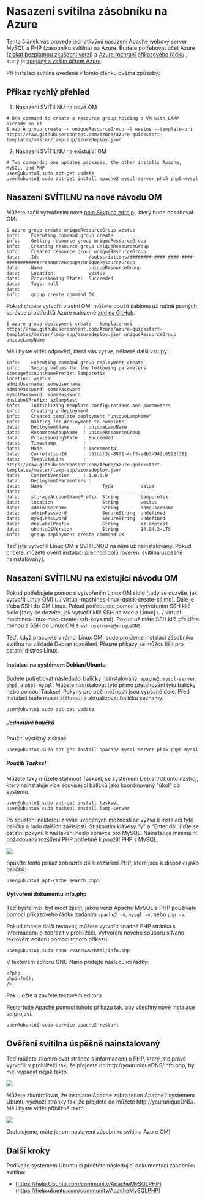<properties
    pageTitle="Nasazení svítilna na počítač virtuální Linux | Microsoft Azure"
    description="Zjistěte, jak nainstalovat zásobníku svítilna Linux OM"
    services="virtual-machines-linux"
    documentationCenter="virtual-machines"
    authors="jluk"
    manager="timlt"
    editor=""
    tags="azure-resource-manager"/>

<tags
    ms.service="virtual-machines-linux"
    ms.workload="infrastructure-services"
    ms.tgt_pltfrm="vm-linux"
    ms.devlang="NA"
    ms.topic="article"
    ms.date="06/07/2016"
    ms.author="juluk"/>

# <a name="deploy-lamp-stack-on-azure"></a>Nasazení svítilna zásobníku na Azure
Tento článek vás provede jednotlivými nasazení Apache webový server MySQL a PHP (zásobníku svítilna) na Azure. Budete potřebovat účet Azure ([získat bezplatnou zkušební verzi](https://azure.microsoft.com/pricing/free-trial/)) a [Azure rozhraní příkazového řádku](../xplat-cli-install.md) , který je [spojený s vaším účtem Azure](../xplat-cli-connect.md).

Při instalaci svítilna uvedené v tomto článku dvěma způsoby:

## <a name="quick-command-summary"></a>Příkaz rychlý přehled

1) Nasazení SVÍTILNU na nové OM

```
# One command to create a resource group holding a VM with LAMP already on it
$ azure group create -n uniqueResourceGroup -l westus --template-uri https://raw.githubusercontent.com/Azure/azure-quickstart-templates/master/lamp-app/azuredeploy.json
```

2) Nasazení SVÍTILNU na existující OM

```
# Two commands: one updates packages, the other installs Apache, MySQL, and PHP
user@ubuntu$ sudo apt-get update
user@ubuntu$ sudo apt-get install apache2 mysql-server php5 php5-mysql
```

## <a name="deploy-lamp-on-new-vm-walkthrough"></a>Nasazení SVÍTILNU na nové návodu OM

Můžete začít vytvořením nové [pole Skupina zdroje](../azure-resource-manager/resource-group-overview.md) , který bude obsahovat OM:

    $ azure group create uniqueResourceGroup westus
    info:    Executing command group create
    info:    Getting resource group uniqueResourceGroup
    info:    Creating resource group uniqueResourceGroup
    info:    Created resource group uniqueResourceGroup
    data:    Id:                  /subscriptions/########-####-####-####-############/resourceGroups/uniqueResourceGroup
    data:    Name:                uniqueResourceGroup
    data:    Location:            westus
    data:    Provisioning State:  Succeeded
    data:    Tags: null
    data:
    info:    group create command OK

Pokud chcete vytvořit vlastní OM, můžete použít šablonu už ručně psaných správce prostředků Azure nalezené [zde na GitHub](https://github.com/Azure/azure-quickstart-templates/tree/master/lamp-app).

    $ azure group deployment create --template-uri https://raw.githubusercontent.com/Azure/azure-quickstart-templates/master/lamp-app/azuredeploy.json uniqueResourceGroup uniqueLampName

Měli byste vidět odpověď, která vás vyzve, některé další vstupy:

    info:    Executing command group deployment create
    info:    Supply values for the following parameters
    storageAccountNamePrefix: lampprefix
    location: westus
    adminUsername: someUsername
    adminPassword: somePassword
    mySqlPassword: somePassword
    dnsLabelPrefix: azlamptest
    info:    Initializing template configurations and parameters
    info:    Creating a deployment
    info:    Created template deployment "uniqueLampName"
    info:    Waiting for deployment to complete
    data:    DeploymentName     : uniqueLampName
    data:    ResourceGroupName  : uniqueResourceGroup
    data:    ProvisioningState  : Succeeded
    data:    Timestamp          :
    data:    Mode               : Incremental
    data:    CorrelationId      : d51bbf3c-88f1-4cf3-a8b3-942c6925f381
    data:    TemplateLink       : https://raw.githubusercontent.com/Azure/azure-quickstart-templates/master/lamp-app/azuredeploy.json
    data:    ContentVersion     : 1.0.0.0
    data:    DeploymentParameters :
    data:    Name                      Type          Value
    data:    ------------------------  ------------  -----------
    data:    storageAccountNamePrefix  String        lampprefix
    data:    location                  String        westus
    data:    adminUsername             String        someUsername
    data:    adminPassword             SecureString  undefined
    data:    mySqlPassword             SecureString  undefined
    data:    dnsLabelPrefix            String        azlamptest
    data:    ubuntuOSVersion           String        14.04.2-LTS
    info:    group deployment create command OK

Teď jste vytvořili Linux OM s SVÍTILNOU na něm už nainstalovaný. Pokud chcete, můžete ověřit instalaci přechod dolů [ověření svítilna úspěšně nainstalovaný].

## <a name="deploy-lamp-on-existing-vm-walkthrough"></a>Nasazení SVÍTILNU na existující návodu OM

Pokud potřebujete pomoc s vytvořením Linux OM sídlo [tady se dozvíte, jak vytvořit Linux OM] (. / virtual-machines-linux-quick-create-cli.md). Dále je třeba SSH do OM Linux. Pokud potřebujete pomoc s vytvořením SSH klíč sídlo [tady se dozvíte, jak vytvořit klíč SSH na Mac a Linux] (. / virtual-machines-linux-mac-create-ssh-keys.md).
Pokud už máte SSH klíč přejděte rovnou a SSH do Linux OM s `ssh username@uniqueDNS`.

Teď, když pracujete v rámci Linux OM, bude projdeme instalaci zásobníku svítilna na základě Debian rozdělení. Přesné příkazy se můžou lišit pro ostatní distros Linux.

#### <a name="installing-on-debianubuntu"></a>Instalaci na systémem Debian/Ubuntu

Budete potřebovat následující balíčky nainstalovaný: `apache2`, `mysql-server`, `php5`, a `php5-mysql`. Můžete nainstalovat tyto přímo přetahování tyto balíčky nebo pomocí Tasksel. Pokyny pro obě možnosti jsou vypsané dole.
Před instalací bude muset stáhnout a aktualizovat balíčku seznamy.

    user@ubuntu$ sudo apt-get update
    
##### <a name="individual-packages"></a>Jednotlivé balíčků
Použití výstižný získání:

    user@ubuntu$ sudo apt-get install apache2 mysql-server php5 php5-mysql

##### <a name="using-tasksel"></a>Použití Tasksel
Můžete taky můžete stáhnout Tasksel, se systémem Debian/Ubuntu nástroj, který nainstaluje více související balíčků jako koordinovaný "úkol" do systému.

    user@ubuntu$ sudo apt-get install tasksel
    user@ubuntu$ sudo tasksel install lamp-server

Po spuštění některou z výše uvedených možností se výzva k instalaci tyto balíčky a řadu dalších závislosti. Stisknutím klávesy "y" a "Enter dál, řiďte se ostatní pokynů k nastavení heslo správce pro MySQL. Nainstaluje minimální požadovaný rozšíření PHP potřebné k použití PHP s MySQL. 

![][1]

Spusťte tento příkaz zobrazíte další rozšíření PHP, která jsou k dispozici jako balíčků:

    user@ubuntu$ apt-cache search php5


#### <a name="create-infophp-document"></a>Vytvoření dokumentu info.php

Teď byste měli být moct zjistit, jakou verzi Apache MySQL a PHP používáte pomocí příkazového řádku zadáním `apache2 -v`, `mysql -v`, nebo `php -v`.

Pokud chcete další testovat, můžete vytvořit snadné PHP stránka s informacemi o zobrazit v prohlížeči. Vytvoření nového souboru s Nano textovém editoru pomocí tohoto příkazu:

    user@ubuntu$ sudo nano /var/www/html/info.php

V textovém editoru GNU Nano přidejte následující řádky:

    <?php
    phpinfo();
    ?>

Pak uložte a zavřete textovém editoru.

Restartujte Apache pomocí tohoto příkazu tak, aby všechny nové instalace se projeví.

    user@ubuntu$ sudo service apache2 restart

## <a name="verify-lamp-successfully-installed"></a>Ověření svítilna úspěšně nainstalovaný

Teď můžete zkontrolovat stránce s informacemi o PHP, který jste právě vytvořili v prohlížeči tak, že přejdete do http://youruniqueDNS/info.php, by měl vypadat nějak takto.

![][2]

Můžete zkontrolovat, že instalace Apache zobrazením Apache2 systémem Ubuntu výchozí stránky tak, že přejdete do můžete http://youruniqueDNS/. Měli byste vidět přibližně takto.

![][3]

Gratulujeme, máte jenom nastavení zásobníku svítilna Azure OM!

## <a name="next-steps"></a>Další kroky

Podívejte systémem Ubuntu si přečtěte následující dokumentaci zásobníku svítilna:

- [https://help.Ubuntu.com/community/ApacheMySQLPHP](https://help.ubuntu.com/community/ApacheMySQLPHP)

[1]: ./media/virtual-machines-linux-deploy-lamp-stack/configmysqlpassword-small.png
[2]: ./media/virtual-machines-linux-deploy-lamp-stack/phpsuccesspage.png
[3]: ./media/virtual-machines-linux-deploy-lamp-stack/apachesuccesspage.png
